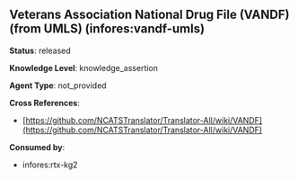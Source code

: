 [//]: # (DO NOT MANUALLY EDIT THIS FILE. IT IS GENERATED FROM A TEMPLATE.)

## Veterans Association National Drug File (VANDF) (from UMLS) (infores:vandf-umls)

**Status**: released
  
**Knowledge Level**: knowledge_assertion
  
**Agent Type**: not_provided



**Cross References**:

- [https://github.com/NCATSTranslator/Translator-All/wiki/VANDF](https://github.com/NCATSTranslator/Translator-All/wiki/VANDF)


**Consumed by**:

- infores:rtx-kg2